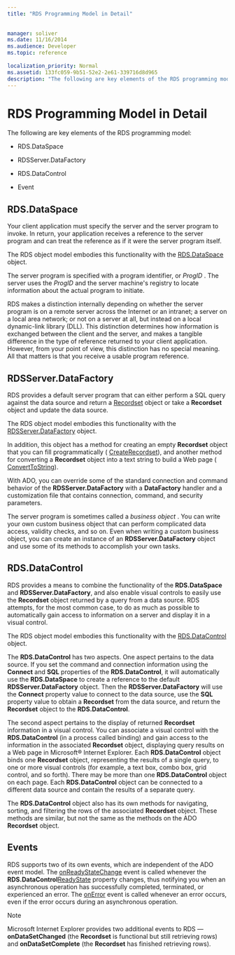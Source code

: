 ```yaml
---
title: "RDS Programming Model in Detail"
 
 
manager: soliver
ms.date: 11/16/2014
ms.audience: Developer
ms.topic: reference
  
localization_priority: Normal
ms.assetid: 133fc059-9b51-52e2-2e61-339716d8d965
description: "The following are key elements of the RDS programming model:"
---
```


# RDS Programming Model in Detail

The following are key elements of the RDS programming model:
  
- RDS.DataSpace
    
- RDSServer.DataFactory
    
- RDS.DataControl
    
- Event
    
## RDS.DataSpace

Your client application must specify the server and the server program to invoke. In return, your application receives a reference to the server program and can treat the reference as if it were the server program itself.
  
The RDS object model embodies this functionality with the [RDS.DataSpace](dataspace-object-rds.md) object. 
  
The server program is specified with a program identifier, or  *ProgID*  . The server uses the  *ProgID*  and the server machine's registry to locate information about the actual program to initiate. 
  
RDS makes a distinction internally depending on whether the server program is on a remote server across the Internet or an intranet; a server on a local area network; or not on a server at all, but instead on a local dynamic-link library (DLL). This distinction determines how information is exchanged between the client and the server, and makes a tangible difference in the type of reference returned to your client application. However, from your point of view, this distinction has no special meaning. All that matters is that you receive a usable program reference.
  
## RDSServer.DataFactory

RDS provides a default server program that can either perform a SQL query against the data source and return a [Recordset](recordset-object-ado.md) object or take a **Recordset** object and update the data source. 
  
The RDS object model embodies this functionality with the [RDSServer.DataFactory](datafactory-object-rdsserver.md) object. 
  
In addition, this object has a method for creating an empty **Recordset** object that you can fill programmatically ( [CreateRecordset](createrecordset-method-rds.md)), and another method for converting a **Recordset** object into a text string to build a Web page ( [ConvertToString](converttostring-method-rds.md)).
  
With ADO, you can override some of the standard connection and command behavior of the **RDSServer.DataFactory** with a **DataFactory** handler and a customization file that contains connection, command, and security parameters. 
  
The server program is sometimes called a  *business object*  . You can write your own custom business object that can perform complicated data access, validity checks, and so on. Even when writing a custom business object, you can create an instance of an **RDSServer.DataFactory** object and use some of its methods to accomplish your own tasks. 
  
## RDS.DataControl

RDS provides a means to combine the functionality of the **RDS.DataSpace** and **RDSServer.DataFactory**, and also enable visual controls to easily use the **Recordset** object returned by a query from a data source. RDS attempts, for the most common case, to do as much as possible to automatically gain access to information on a server and display it in a visual control. 
  
The RDS object model embodies this functionality with the [RDS.DataControl](datacontrol-object-rds.md) object. 
  
The **RDS.DataControl** has two aspects. One aspect pertains to the data source. If you set the command and connection information using the **Connect** and **SQL** properties of the **RDS.DataControl**, it will automatically use the **RDS.DataSpace** to create a reference to the default **RDSServer.DataFactory** object. Then the **RDSServer.DataFactory** will use the **Connect** property value to connect to the data source, use the **SQL** property value to obtain a **Recordset** from the data source, and return the **Recordset** object to the **RDS.DataControl**. 
  
The second aspect pertains to the display of returned **Recordset** information in a visual control. You can associate a visual control with the **RDS.DataControl** (in a process called binding) and gain access to the information in the associated **Recordset** object, displaying query results on a Web page in Microsoft® Internet Explorer. Each **RDS.DataControl** object binds one **Recordset** object, representing the results of a single query, to one or more visual controls (for example, a text box, combo box, grid control, and so forth). There may be more than one **RDS.DataControl** object on each page. Each **RDS.DataControl** object can be connected to a different data source and contain the results of a separate query. 
  
The **RDS.DataControl** object also has its own methods for navigating, sorting, and filtering the rows of the associated **Recordset** object. These methods are similar, but not the same as the methods on the ADO **Recordset** object. 
  
## Events

RDS supports two of its own events, which are independent of the ADO event model. The [onReadyStateChange](onreadystatechange-event-rds.md) event is called whenever the **RDS.DataControl**[ReadyState](readystate-property-rds.md) property changes, thus notifying you when an asynchronous operation has successfully completed, terminated, or experienced an error. The [onError](onerror-event-rds.md) event is called whenever an error occurs, even if the error occurs during an asynchronous operation. 
  
> [!NOTE]
> Microsoft Internet Explorer provides two additional events to RDS — **onDataSetChanged** (the **Recordset** is functional but still retrieving rows) and **onDataSetComplete** (the **Recordset** has finished retrieving rows). 
  

